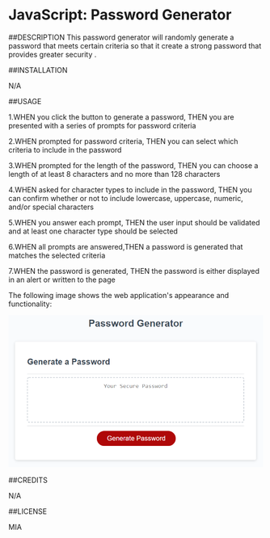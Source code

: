 # JavaScript: Password Generator

##DESCRIPTION
This password generator will randomly generate a password that meets certain criteria so that it create a strong password that provides greater security .

##INSTALLATION

N/A

##USAGE

1.WHEN you click the button to generate a password, THEN  you are presented with a series of prompts for password criteria

2.WHEN prompted for password criteria, THEN you can select which criteria to include in the password

3.WHEN prompted for the length of the password, THEN you can choose a length of at least 8 characters and no more than 128 characters

4.WHEN asked for character types to include in the password, THEN you can confirm whether or not to include lowercase, uppercase, numeric, and/or special characters

5.WHEN you answer each prompt, THEN the user input should be validated and at least one character type should be selected

6.WHEN all prompts are answered,THEN a password is generated that matches the selected criteria

7.WHEN the password is generated, THEN the password is either displayed in an alert or written to the page



The following image shows the web application's appearance and functionality:

![The Password Generator application displays a red button to "Generate Password".](./Assets/03-javascript-homework-demo.png)


##CREDITS

N/A

##LICENSE

MIA
